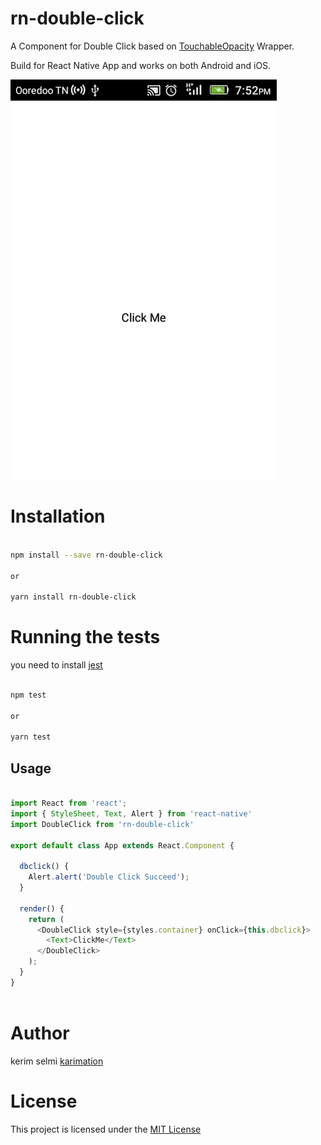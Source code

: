 # rn-double-click

A Component for Double Click based on <a href="https://facebook.github.io/react-native/docs/touchableopacity.html">TouchableOpacity</a>  Wrapper.

Build for React Native App and works on both Android and iOS.

<img src="screenshots/test.gif"  />

# Installation

```bash

npm install --save rn-double-click

or 

yarn install rn-double-click

```

# Running the tests

you need to install 
<a href="https://facebook.github.io/jest/docs/en/22.1/getting-started.html">jest</a> 

```bash

npm test

or 

yarn test

```

## Usage
```js

import React from 'react';
import { StyleSheet, Text, Alert } from 'react-native'
import DoubleClick from 'rn-double-click'

export default class App extends React.Component {

  dbclick() {
    Alert.alert('Double Click Succeed');
  }

  render() {
    return (
      <DoubleClick style={styles.container} onClick={this.dbclick}>
        <Text>ClickMe</Text>
      </DoubleClick>
    );
  }
}



```

# Author

kerim selmi <a href="http://www.karimation.com">karimation</a>

# License

This project is licensed under the  <a href="LICENSE">MIT License</a>
